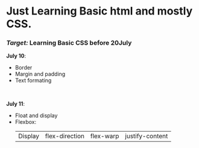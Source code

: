 # Just Learning Basic html and mostly CSS.

<h3><i>Target: </i>Learning Basic CSS before 20July </h3>

<p><b>July 10</b>: </p>
    <ul>
    <li>Border</li>
    <li>Margin and padding</li>
    <li>Text formating</li>
    </ul>
    </br>

<p><b>July 11</b>: </p>
    <ul>
    <li>Float and display</li>
    <li>Flexbox:<br>
    <table>
    <td>Display</td>
    <td>flex-direction</td>
    <td>flex-warp</td>
    <td>justify-content</td>
    </table>
    </li>
    <!-- <li>Text formating</li> -->
    </ul>